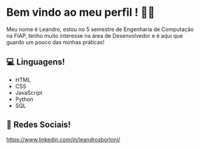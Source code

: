 # Bem vindo ao meu perfil ! 👨‍🎓 
Meu nome é Leandro, estou no 5 semestre de Engenharia de Computação na FIAP, tenho muito interesse na área de Desenvolvedor e é aqui que guardo um pouco das minhas práticas!

## 💻 Linguagens!
* HTML
* CSS
* JavaScript
* Python
* SQL
  
## 💬	Redes Sociais!
https://www.linkedin.com/in/leandrosborloni/
